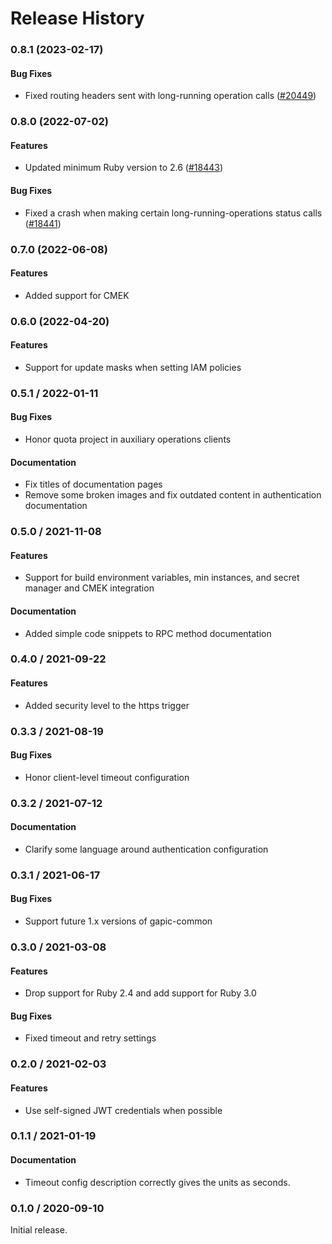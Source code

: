 # Release History

### 0.8.1 (2023-02-17)

#### Bug Fixes

* Fixed routing headers sent with long-running operation calls ([#20449](https://github.com/googleapis/google-cloud-ruby/issues/20449)) 

### 0.8.0 (2022-07-02)

#### Features

* Updated minimum Ruby version to 2.6 ([#18443](https://github.com/googleapis/google-cloud-ruby/issues/18443)) 
#### Bug Fixes

* Fixed a crash when making certain long-running-operations status calls ([#18441](https://github.com/googleapis/google-cloud-ruby/issues/18441)) 

### 0.7.0 (2022-06-08)

#### Features

* Added support for CMEK

### 0.6.0 (2022-04-20)

#### Features

* Support for update masks when setting IAM policies

### 0.5.1 / 2022-01-11

#### Bug Fixes

* Honor quota project in auxiliary operations clients

#### Documentation

* Fix titles of documentation pages
* Remove some broken images and fix outdated content in authentication documentation

### 0.5.0 / 2021-11-08

#### Features

* Support for build environment variables, min instances, and secret manager and CMEK integration

#### Documentation

* Added simple code snippets to RPC method documentation

### 0.4.0 / 2021-09-22

#### Features

* Added security level to the https trigger

### 0.3.3 / 2021-08-19

#### Bug Fixes

* Honor client-level timeout configuration

### 0.3.2 / 2021-07-12

#### Documentation

* Clarify some language around authentication configuration

### 0.3.1 / 2021-06-17

#### Bug Fixes

* Support future 1.x versions of gapic-common

### 0.3.0 / 2021-03-08

#### Features

* Drop support for Ruby 2.4 and add support for Ruby 3.0

#### Bug Fixes

* Fixed timeout and retry settings

### 0.2.0 / 2021-02-03

#### Features

* Use self-signed JWT credentials when possible

### 0.1.1 / 2021-01-19

#### Documentation

* Timeout config description correctly gives the units as seconds.

### 0.1.0 / 2020-09-10

Initial release.
